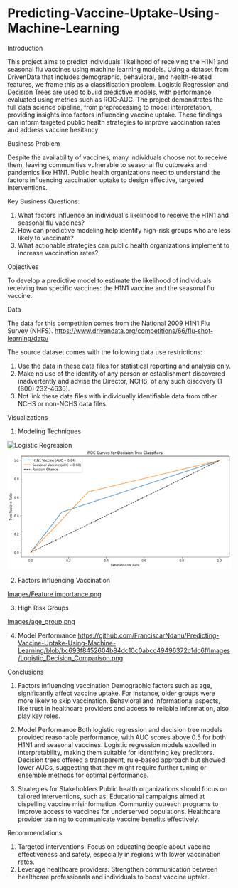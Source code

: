 # Predicting-Vaccine-Uptake-Using-Machine-Learning

Introduction

This project aims to predict individuals' likelihood of receiving the H1N1 and seasonal flu vaccines using machine learning models. Using a dataset from DrivenData that includes demographic, behavioral, and health-related features, we frame this as a classification problem. Logistic Regression and Decision Trees are used to build predictive models, with performance evaluated using metrics such as ROC-AUC. The project demonstrates the full data science pipeline, from preprocessing to model interpretation, providing insights into factors influencing vaccine uptake. These findings can inform targeted public health strategies to improve vaccination rates and address vaccine hesitancy

Business Problem

Despite the availability of vaccines, many individuals choose not to receive them, leaving communities vulnerable to seasonal flu outbreaks and pandemics like H1N1. Public health organizations need to understand the factors influencing vaccination uptake to design effective, targeted interventions.

Key Business Questions:

1. What factors influence an individual's likelihood to receive the H1N1 and seasonal flu vaccines?
2. How can predictive modeling help identify high-risk groups who are less likely to vaccinate?
3. What actionable strategies can public health organizations implement to increase vaccination rates?

Objectives

To develop a predictive model to estimate the likelihood of individuals receiving two specific vaccines: the H1N1 vaccine and the seasonal flu vaccine.

Data

The data for this competition comes from the National 2009 H1N1 Flu Survey (NHFS). https://www.drivendata.org/competitions/66/flu-shot-learning/data/

The source dataset comes with the following data use restrictions:
1. Use the data in these data files for statistical reporting and analysis only.
2. Make no use of the identity of any person or establishment discovered inadvertently and advise the Director, NCHS, of any such discovery (1 (800) 232-4636).
3. Not link these data files with individually identifiable data from other NCHS or non-NCHS data files.

Visualizations

1. Modeling Techniques

![Logistic Regression]([Images/Logistic_regression_ROC.png](https://github.com/FranciscarNdanu/Predicting-Vaccine-Uptake-Using-Machine-Learning/blob/bc693f8452604b84dc10c0abcc49496372c1dc6f/Images/Logistic_regression_ROC.png))
![Decision Trees](https://github.com/FranciscarNdanu/Predicting-Vaccine-Uptake-Using-Machine-Learning/blob/bc693f8452604b84dc10c0abcc49496372c1dc6f/Images/Decision_Tree_ROC.png)

2. Factors influencing Vaccination

[Images/Feature importance.png](https://github.com/FranciscarNdanu/Predicting-Vaccine-Uptake-Using-Machine-Learning/blob/bc693f8452604b84dc10c0abcc49496372c1dc6f/Images/Feature%20importance.png)

3. High Risk Groups

[Images/age_group.png](https://github.com/FranciscarNdanu/Predicting-Vaccine-Uptake-Using-Machine-Learning/blob/bc693f8452604b84dc10c0abcc49496372c1dc6f/Images/age_group.png)

4. Model Performance
https://github.com/FranciscarNdanu/Predicting-Vaccine-Uptake-Using-Machine-Learning/blob/bc693f8452604b84dc10c0abcc49496372c1dc6f/Images/Logistic_Decision_Comparison.png


Conclusions

1. Factors influencing vaccination
Demographic factors such as age, significantly affect vaccine uptake. For instance, older groups were more likely to skip vaccination. Behavioral and informational aspects, like trust in healthcare providers and access to reliable information, also play key roles.

2. Model Performance
Both logistic regression and decision tree models provided reasonable performance, with AUC scores above 0.5 for both H1N1 and seasonal vaccines.
Logistic regression models excelled in interpretability, making them suitable for identifying key predictors.
Decision trees offered a transparent, rule-based approach but showed lower AUCs, suggesting that they might require further tuning or ensemble methods for optimal performance.

3. Strategies for Stakeholders
Public health organizations should focus on tailored interventions, such as:
Educational campaigns aimed at dispelling vaccine misinformation.
Community outreach programs to improve access to vaccines for underserved populations.
Healthcare provider training to communicate vaccine benefits effectively.


Recommendations

1. Targeted interventions: Focus on educating people about vaccine effectiveness and safety, especially in regions with lower vaccination rates.
2. Leverage healthcare providers: Strengthen communication between healthcare professionals and individuals to boost vaccine uptake.
